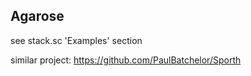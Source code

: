 ## Agarose

see stack.sc 'Examples' section

similar project: https://github.com/PaulBatchelor/Sporth
